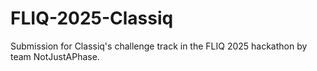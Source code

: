 # FLIQ-2025-Classiq

Submission for Classiq's challenge track in the FLIQ 2025 hackathon by team NotJustAPhase.
